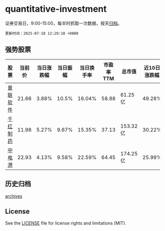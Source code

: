 # quantitative-investment

证券交易日，9:00-15:00，每半时抓取一次数据，按天[归档](archives)。

`更新时间：2025-07-18 12:29:10 +0800`

## 强势股票

|股票|当前价|当日涨跌幅|当日振幅|当日换手率|市盈率TTM|总市值|近10日涨跌幅|
|----|----|----|----|----|----|----|----|
|[普联软件](https://xueqiu.com/S/SZ300996)|21.66|3.88%|10.5%|16.04%|58.88|61.25亿|49.28%|
|[千红制药](https://xueqiu.com/S/SZ002550)|11.98|5.27%|9.67%|15.35%|37.13|153.32亿|30.22%|
|[中电港](https://xueqiu.com/S/SZ001287)|22.93|4.13%|9.58%|22.59%|64.45|174.25亿|25.99%|

## 历史归档

[archives](archives)

## License

See the [LICENSE](LICENSE) file for license rights and limitations (MIT).